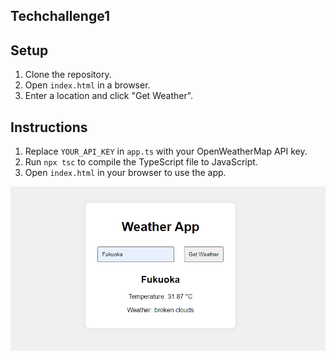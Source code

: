 ## Techchallenge1

## Setup
1. Clone the repository.
2. Open `index.html` in a browser.
3. Enter a location and click "Get Weather".

## Instructions
1. Replace `YOUR_API_KEY` in `app.ts` with your OpenWeatherMap API key.
2. Run `npx tsc` to compile the TypeScript file to JavaScript.
3. Open `index.html` in your browser to use the app.

![alt text](image.png)